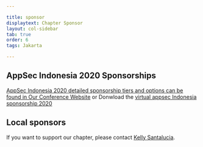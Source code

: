 ```yaml
---

title: sponsor
displaytext: Chapter Sponsor
layout: col-sidebar
tab: true
order: 6
tags: Jakarta

---
```


## AppSec Indonesia 2020 Sponsorships

[AppSec Indonesia 2020 detailed sponsorship tiers and options can be found in Our Conference Website](https://appsec2020.owasp.or.id)
or Donwload the [virtual appsec Indonesia sponsorship 2020](
https://github.com/OWASP/www-chapter-jakarta/blob/master/AppSec%20Indonesia%202020%20sponsorships.pdf)
## Local sponsors

If you want to support our chapter, please contact [Kelly Santalucia](mailto:Kelly.Santalucia@owasp.org). 

